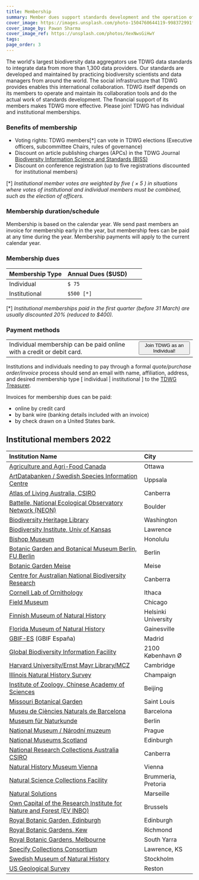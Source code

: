 ```yaml
---
title: Membership
summary: Member dues support standards development and the operation of our collaboration platforms.
cover_image: https://images.unsplash.com/photo-1504760644119-998372991f7c
cover_image_by: Pawan Sharma
cover_image_ref: https://unsplash.com/photos/XexNwsGiHwY
tags: 
page_order: 3
---
```


The world's largest biodiversity data aggregators use TDWG data standards to integrate data from more than 1,300 data providers. Our standards are developed and maintained by practicing biodiversity scientists and data managers from around the world. The social infrastructure that TDWG provides enables this international collaboration. TDWG itself depends on its members to operate and maintain its collaboration tools and do the actual work of standards development. The financial support of its members makes TDWG more effective. Please join! TDWG has individual and institutional memberships. 

### Benefits of membership

* Voting rights:  TDWG members\[\*\] can vote in TDWG elections (Executive officers, subcommittee Chairs, rules of governance)
* Discount on article publishing charges (APCs) in the TDWG Journal [Biodiversity Information Science and Standards (BISS)](../../journal/)
* Discount on conference registration (up to five registrations discounted for institutional members)

\[\*\] _Institutional member votes are weighted by five ( &times; 5 ) in situations where votes of institutional and individual members must be combined, such as the election of officers._

### Membership duration/schedule

Membership is based on the calendar year.  We send past members an invoice for membership early in the year, but membership fees can be paid at any time during the year. Membership payments will apply to the current calendar year.

### Membership dues 

| Membership Type | Annual Dues ($USD) |   |   |
| :--- | :--- | :--- | --- |
| Individual | `$ 75  `|   |   |
| Institutional  | `$500 [*]` |   |   |

 \[\*\] _Institutional memberships paid in the first quarter (before 31 March) are usually discounted 20% (reduced to $400)._ 

### Payment methods

<table>
 <tr>
  <td>Individual membership can be paid online with a credit or debit card. </td>
  <td><button onclick="window.location.href='https://zohosecurepay.com/checkout/wc9vqum-8am1lyxy1fswt/Individual-TDWG-Membership'" class="btn btn-secondary">Join TDWG as an Individual!</button></td>
  </tr>
 </table>

Institutions and individuals needing to pay through a formal _quote/purchase order/invoice_ process should send an email with name, affiliation, address, and desired membership type \[ individual | institutional \] to the [TDWG Treasurer](mailto:treasurer@tdwg.org?subject=Membership%20request). 

Invoices for membership dues can be paid:

* online by credit card  
* by bank wire (banking details included with an invoice)
* by check drawn on a United States bank. 


## Institutional members 2022

| Institution Name | City |
| :--- | :--- |
| [Agriculture and Agri-Food Canada](http://www.agr.gc.ca/) |   Ottawa |
| [ArtDatabanken / Swedish Species Information Centre](https://www.artdatabanken.se/en/?menu=open) |  Uppsala |
| [Atlas of Living Australia, CSIRO](https://www.ala.org.au/) |  Canberra |  
| [Battelle, National Ecological Observatory Network (NEON)](https://www.neonscience.org/) |  Boulder |  
| [Biodiversity Heritage Library](https://www.biodiversitylibrary.org/) |  Washington |  
| [Biodiversity Institute, Univ of Kansas](https://biodiversity.ku.edu/) |  Lawrence |  
| [Bishop Museum](https://www.bishopmuseum.org/) |  Honolulu |  
| [Botanic Garden and Botanical Museum Berlin, FU Berlin](https://www.bgbm.org/) |  Berlin |  
| [Botanic Garden Meise](https://www.plantentuinmeise.be/en/home/) |  Meise |  
| [Centre for Australian National Biodiversity Research](https://www.cpbr.gov.au/cpbr/) |  Canberra |  
| [Cornell Lab of Ornithology](https://www.birds.cornell.edu/home/) |  Ithaca |  
| [Field Museum](https://www.fieldmuseum.org/) |  Chicago |  
| [Finnish Museum of Natural History](https://www.luomus.fi/en) |  Helsinki University |  
| [Florida Museum of Natural History](https://www.floridamuseum.ufl.edu/) |  Gainesville |  
| [GBIF-ES](https://datos.gbif.es/) (GBIF España) |  Madrid |  
| [Global Biodiversity Information Facility](https://www.gbif.org) |  2100 København Ø |  
| [Harvard University/Ernst Mayr Library/MCZ](https://library.mcz.harvard.edu/) |  Cambridge |  
| [Illinois Natural History Survey](https://www.inhs.illinois.edu/) |  Champaign |  
| [Institute of Zoology, Chinese Academy of Sciences](http://english.ioz.cas.cn/) |  Beijing |  
| [Missouri Botanical Garden](https://www.missouribotanicalgarden.org/) |  Saint Louis |  
| [Museu de Ciències Naturals de Barcelona](https://museuciencies.cat/en/) |  Barcelona |  
| [Museum für Naturkunde](https://www.museumfuernaturkunde.berlin/en) |  Berlin |  
| [National Museum / Národní muzeum](https://www.nm.cz/en) |  Prague |  
| [National Museums Scotland](https://www.nms.ac.uk/) |  Edinburgh |  
| [National Research Collections Australia CSIRO](https://www.csiro.au/en/Showcase/NRCA) |  Canberra |  
| [Natural History Museum Vienna](https://www.nhm-wien.ac.at/en) |  Vienna |  
| [Natural Science Collections Facility](https://www.sanbi.org/) |  Brummeria, Pretoria |  
| [Natural Solutions](https://www.natural-solutions.eu/) |  Marseille |  
| [Own Capital of the Research Institute for Nature and Forest (EV INBO)](https://www.inbo.be/en) |  Brussels |  
| [Royal Botanic Garden, Edinburgh](https://www.rbge.org.uk/) |  Edinburgh |  
| [Royal Botanic Gardens, Kew](https://www.kew.org/) |  Richmond |  
| [Royal Botanic Gardens, Melbourne](https://www.rbg.vic.gov.au/) |  South Yarra |  
| [Specify Collections Consortium](https://www.specifysoftware.org/membership-levels/) |  Lawrence, KS |
| [Swedish Museum of Natural History](https://www.nrm.se/en/forskningochsamlingar/samlingar.179.html) |  Stockholm |  
| [US Geological Survey](https://www.usgs.gov/) |  Reston |  

